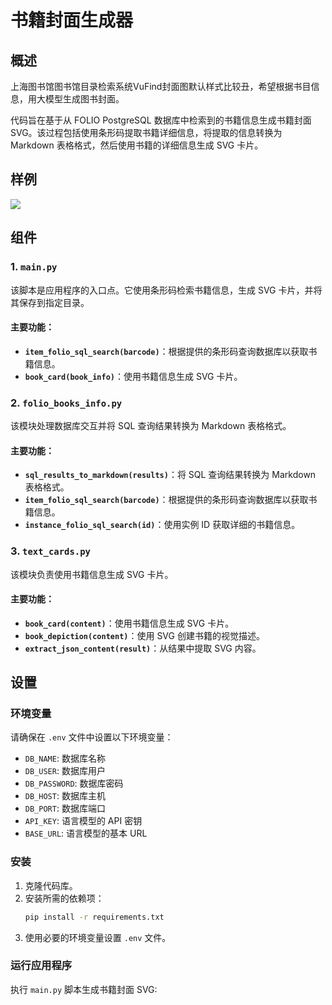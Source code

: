 # 书籍封面生成器

## 概述
上海图书馆图书馆目录检索系统VuFind封面图默认样式比较丑，希望根据书目信息，用大模型生成图书封面。

代码旨在基于从 FOLIO PostgreSQL 数据库中检索到的书籍信息生成书籍封面 SVG。该过程包括使用条形码提取书籍详细信息，将提取的信息转换为 Markdown 表格格式，然后使用书籍的详细信息生成 SVG 卡片。

## 样例

![](https://xulei-pic-1258542021.cos.ap-shanghai.myqcloud.com/mdpic/3-examples.png)

## 组件

### 1. `main.py`
该脚本是应用程序的入口点。它使用条形码检索书籍信息，生成 SVG 卡片，并将其保存到指定目录。

#### 主要功能：
- **`item_folio_sql_search(barcode)`**：根据提供的条形码查询数据库以获取书籍信息。
- **`book_card(book_info)`**：使用书籍信息生成 SVG 卡片。

### 2. `folio_books_info.py`
该模块处理数据库交互并将 SQL 查询结果转换为 Markdown 表格格式。

#### 主要功能：
- **`sql_results_to_markdown(results)`**：将 SQL 查询结果转换为 Markdown 表格格式。
- **`item_folio_sql_search(barcode)`**：根据提供的条形码查询数据库以获取书籍信息。
- **`instance_folio_sql_search(id)`**：使用实例 ID 获取详细的书籍信息。

### 3. `text_cards.py`
该模块负责使用书籍信息生成 SVG 卡片。

#### 主要功能：
- **`book_card(content)`**：使用书籍信息生成 SVG 卡片。
- **`book_depiction(content)`**：使用 SVG 创建书籍的视觉描述。
- **`extract_json_content(result)`**：从结果中提取 SVG 内容。

## 设置

### 环境变量
请确保在 `.env` 文件中设置以下环境变量：
- `DB_NAME`: 数据库名称
- `DB_USER`: 数据库用户
- `DB_PASSWORD`: 数据库密码
- `DB_HOST`: 数据库主机
- `DB_PORT`: 数据库端口
- `API_KEY`: 语言模型的 API 密钥
- `BASE_URL`: 语言模型的基本 URL

### 安装
1. 克隆代码库。
2. 安装所需的依赖项：
   ```bash
   pip install -r requirements.txt
   ```
3. 使用必要的环境变量设置 `.env` 文件。

### 运行应用程序
执行 `main.py` 脚本生成书籍封面 SVG: